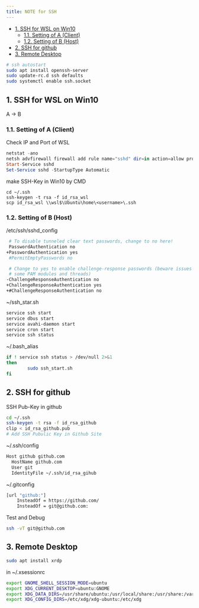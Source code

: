 ```yaml
---
title: NOTE for SSH
---
```


- [1. SSH for WSL on Win10](#1-ssh-for-wsl-on-win10)
  - [1.1. Setting of A (Client)](#11-setting-of-a-client)
  - [1.2. Setting of B (Host)](#12-setting-of-b-host)
- [2. SSH for github](#2-ssh-for-github)
- [3. Remote Desktop](#3-remote-desktop)

```bash
# ssh autostart
sudo apt install openssh-server
sudo update-rc.d ssh defaults
sudo systemctl enable ssh.socket
```

## 1. SSH for WSL on Win10

A -> B

### 1.1. Setting of A (Client)

Check IP and Port of WSL

```PowerShell
netstat -ano
netsh advfirewall firewall add rule name="sshd" dir=in action=allow protocol=TCP localport=22
Start-Service sshd
Set-Service sshd -StartupType Automatic
```

make SSH-Key in Win10 by CMD

```dos
cd ~/.ssh
ssh-keygen -t rsa -f id_rsa_wsl
scp id_rsa_wsl \\wsl$\Ubuntu\home\<username>\.ssh
```

### 1.2. Setting of B (Host)

/etc/ssh/sshd_config

```bash
 # To disable tunneled clear text passwords, change to no here!
 PasswordAuthentication no
+PasswordAuthentication yes
 #PermitEmptyPasswords no

 # Change to yes to enable challenge-response passwords (beware issues with
 # some PAM modules and threads)
-ChallengeResponseAuthentication no
+ChallengeResponseAuthentication yes
+#ChallengeResponseAuthentication no
```

~/ssh_star.sh

```bash
service ssh start
service dbus start
service avahi-daemon start
service cron start
service ssh status
```

~/.bash_alias

```bash
if ! service ssh status > /dev/null 2>&1
then
        sudo ssh_start.sh
fi
```

## 2. SSH for github

SSH Pub-Key in github

```bash
cd ~/.ssh
ssh-keygen -t rsa -f id_rsa_github
clip < id_rsa_github.pub
# Add SSH Pubulic Key in Github Site
```

~/.ssh/config

```bash
Host github github.com
  HostName github.com
  User git
  IdentityFile ~/.ssh/id_rsa_gihub
```

~/.gitconfig

```bash
[url "github:"]
    InsteadOf = https://github.com/
    InsteadOf = git@github.com:
```

Test and Debug

```bash
ssh -vT git@github.com
```

## 3. Remote Desktop

```bash
sudo apt install xrdp
```

in ~/.xsessionrc

```bash
export GNOME_SHELL_SESSION_MODE=ubuntu
export XDG_CURRENT_DESKTOP=ubuntu:GNOME
export XDG_DATA_DIRS=/usr/share/ubuntu:/usr/local/share:/usr/share:/var/lib/snapd/desktop
export XDG_CONFIG_DIRS=/etc/xdg/xdg-ubuntu:/etc/xdg
```
